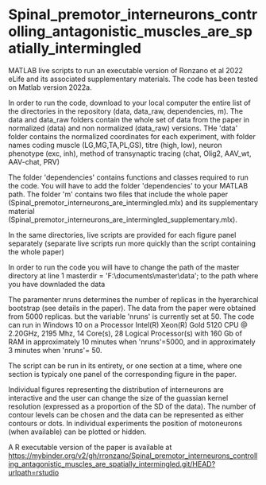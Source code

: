 # Spinal_premotor_interneurons_controlling_antagonistic_muscles_are_spatially_intermingled
MATLAB live scripts to run an executable version of Ronzano et al 2022 eLife and its associated supplementary materials.
The code has been tested on Matlab version 2022a. 

In order to run the code, download to your local computer the entire list of the directories in the repository (data, data_raw, dependencies, m). The data and data_raw folders contain the whole set of data from the paper in normalized (data) and non normalized (data_raw) versions. THe 'data' folder contains the normalized coordinates for each experiment, with folder names coding muscle (LG,MG,TA,PL,GS), titre (high, low), neuron phenotype (exc, inh), method of transynaptic tracing (chat, Olig2, AAV_wt, AAV-chat, PRV)

The folder 'dependencies' contains functions and classes required to run the code. You will have to add the folder 'dependencies' to your MATLAB path. 
The folder 'm' contains two files that include the whole paper (Spinal_premotor_interneurons_are_intermingled.mlx) and its supplementary material (Spinal_premotor_interneurons_are_intermingled_supplementary.mlx). 

In the same directories, live scripts are provided for each figure panel separately (separate live scripts run more quickly than the script containing the whole paper)

In order to run the code you will have to change the path of the master directory at line 1
masterdir = 'F:\documents\master\data\'; to the path where you have downladed the data

The paramenter nruns determines the number of replicas in the hyerarchical bootstrap (see details in the paper). The data from the paper were obtained from 5000 replicas. but the variable 'nruns' is currently set at 50. The code can run in Windows 10 on a Processor	Intel(R) Xeon(R) Gold 5120 CPU @ 2.20GHz, 2195 Mhz, 14 Core(s), 28 Logical Processor(s) with 160 Gb of RAM in approximately 10 minutes when 'nruns'=5000, and in approximately 3 minutes when 'nruns'= 50. 

The script can be run in its entirety, or one section at a time, where one section is typicaly one panel of the corresponding figure in the paper. 

Individual figures representing the distribution of interneurons are interactive and the user can change the size of the guassian kernel resolution (expressed as a proportion of the SD of the data). The number of contour levels can be chosen and the data can be represented as either contours or dots. In individual experiments the position of motoneurons (when available) can be plotted or hidden.

A R executable version of the paper is available at https://mybinder.org/v2/gh/rronzano/Spinal_premotor_interneurons_controlling_antagonistic_muscles_are_spatially_intermingled.git/HEAD?urlpath=rstudio
 
